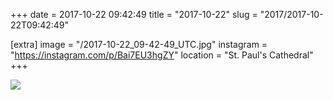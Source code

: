+++
date = 2017-10-22 09:42:49
title = "2017-10-22"
slug = "2017/2017-10-22T09:42:49"

[extra]
image = "/2017-10-22_09-42-49_UTC.jpg"
instagram = "https://instagram.com/p/Bai7EU3hgZY"
location = "St. Paul's Cathedral"
+++

<img src="/2017-10-22_09-42-49_UTC.jpg" />
